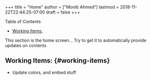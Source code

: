 +++
title = "Home"
author = ["Monib Ahmed"]
lastmod = 2018-11-22T22:44:25-07:00
draft = false
+++

<div class="ox-hugo-toc toc">
<div></div>

<div class="heading">Table of Contents</div>

- [Working Items:](#working-items)

</div>
<!--endtoc-->

This section is the home screen... Try to get it to automatically provide updates on contents


## Working Items: {#working-items}

-   Update colors, and embed stuff
